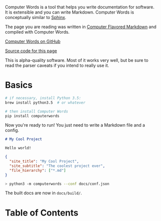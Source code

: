 Computer Words is a tool that helps you write documentation for software. It
is extensible and you can write Markdown. Computer Words is conceptually
similar to [Sphinx](http://sphinx-doc.org/).

The page you are reading was written in
[Computer Flavored Markdown](computer_flavored_markdown.html#computer-flavored-markdown) and compiled
with Computer Words.

[Computer Words on GitHub](https://github.com/irskep/computerwords)

[Source code for this page](https://github.com/irskep/computerwords/tree/master/docs)

<warning>This is alpha-quality software. Most of it works very well, but be
sure to read the parser caveats if you intend to really use it.</warning>

# Basics

```sh
# if necessary, install Python 3.5:
brew install python3.5  # or whatever

# then install Computer Words
pip install computerwords
```

Now you're ready to run! You just need to write a Markdown file and a config.

```markdown filename=docs/index.md
# My Cool Project

Hello world!
```

```json filename=docs/conf.json
{
  "site_title": "My Cool Project",
  "site_subtitle": "The coolest project ever",
  "file_hierarchy": ["*.md"]
}
```

```sh
> python3 -m computerwords --conf docs/conf.json
```

The built docs are now in `docs/build/`.

<h1 skip_toc=True>Table of Contents</h1>

<table-of-contents maxdepth=2 />
